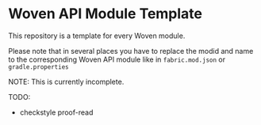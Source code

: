 # Woven API Module Template

This repository is a template for every Woven module.

Please note that in several places you have to replace the modid and name to the corresponding Woven API module like in `fabric.mod.json` or `gradle.properties`

NOTE: This is currently incomplete.

TODO:
 - checkstyle proof-read
